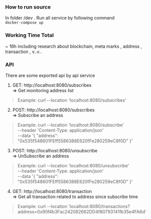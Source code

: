 ### How to run source
In folder /dev . Run all service by following command \
`docker-compose up`

### Working Time Total
~ 16h including research about blockchain, meta marks , address , transaction , v..v..
### API
There are some exported api by api service
1. GET: http://localhost:8080/subscribes \
=>  Get monitoring address list
> Example: curl --location 'localhost:8080/subscribes'
2. POST: http://localhost:8080/subscribes  \
=> Subscribe an address
> Example: curl --location 'localhost:8080/subscribe' \
   --header 'Content-Type: application/json' \
   --data '{
   "address": "0x535f548601FEff5586388E620fFe280259eC8f0D"
   }'
3. POST: http://localhost:8080/unsubscribe \
=> UnSubscribe an address
> Example: curl --location 'localhost:8080/unsubscribe' \
   --header 'Content-Type: application/json' \
   --data '{
   "address": "0x535f548601FEff5586388E620fFe280259eC8f0D"
   }'
4. GET: http://localhost:8080/transaction \
=> Get all transaction related to address since subscribe time
> Example: curl --location 'localhost:8080/transactions?address=0x90f4b3Fac242082662DD4f80793141fb35e4FA6d'

